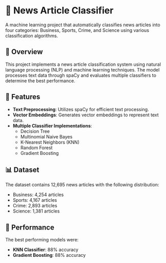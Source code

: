 # 📰 News Article Classifier

A machine learning project that automatically classifies news articles into four categories: Business, Sports, Crime, and Science using various classification algorithms.

## 🎯 Overview

This project implements a news article classification system using natural language processing (NLP) and machine learning techniques. The model processes text data through spaCy and evaluates multiple classifiers to determine the best performance.

## 🔧 Features

- **Text Preprocessing**: Utilizes spaCy for efficient text processing.
- **Vector Embeddings**: Generates vector embeddings to represent text data.
- **Multiple Classifier Implementations**:
  - Decision Tree
  - Multinomial Naive Bayes
  - K-Nearest Neighbors (KNN)
  - Random Forest
  - Gradient Boosting

## 📊 Dataset

The dataset contains 12,695 news articles with the following distribution:

- Business: 4,254 articles
- Sports: 4,167 articles
- Crime: 2,893 articles
- Science: 1,381 articles

## 🚀 Performance

The best performing models were:

- **KNN Classifier**: 88% accuracy
- **Gradient Boosting**: 88% accuracy
